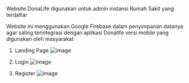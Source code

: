 Website DonaLife digunakan untuk admin instansi Rumah Sakit yang terdaftar

Website ini menggunakan Google Firebase dalam penyimpanan datanya agar saling terintegrasi dengan aplikasi Donalife versi mobile yang digunakan oleh masyarakat



1. Landing Page
   ![image](https://github.com/nadiianur/WebsiteDonaLife/assets/100014293/4a063598-90d2-42e0-b274-8fd7a8ed4d65)

3. Login
   ![image](https://github.com/nadiianur/WebsiteDonaLife/assets/100014293/08cb090a-0dd8-410d-bbc9-e82127d66eeb)

5. Register
   ![image](https://github.com/nadiianur/WebsiteDonaLife/assets/100014293/840c8b85-318d-48b5-ac6a-82dbf91aed99)

   
